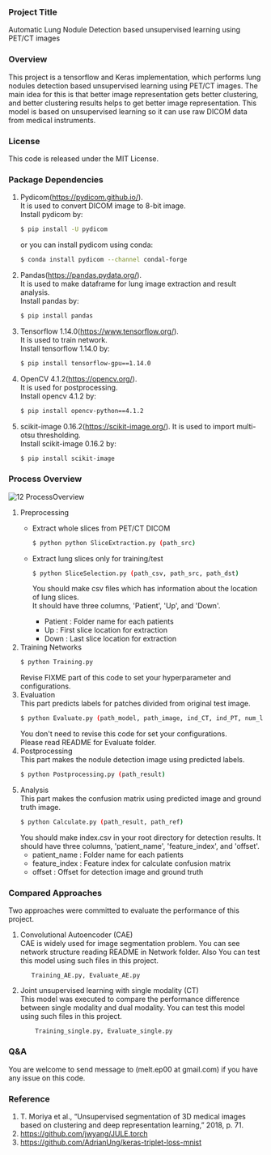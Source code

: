 ### Project Title
Automatic Lung Nodule Detection based unsupervised learning using PET/CT images

### Overview
This project is a tensorflow and Keras implementation, 
which performs lung nodules detection based unsupervised learning using PET/CT images. 
The main idea for this is that better image representation gets better clustering, 
and better clustering results helps to get better image representation. 
This model is based on unsupervised learning so it can use raw DICOM data from medical instruments. 

### License
This code is released under the MIT License.

### Package Dependencies
1. Pydicom(https://pydicom.github.io/).  
It is used to convert DICOM image to 8-bit image.  
Install pydicom by:  
    ```bash
    $ pip install -U pydicom
    ```
    or you can install pydicom using conda:
    ```bash
   $ conda install pydicom --channel condal-forge
    ```
2. Pandas(https://pandas.pydata.org/).  
It is used to make dataframe for lung image extraction and result analysis.  
Install pandas by:
    ```bash
   $ pip install pandas
    ```

3. Tensorflow 1.14.0(https://www.tensorflow.org/).  
It is used to train network.  
Install tensorflow 1.14.0 by:
    ```bash
   $ pip install tensorflow-gpu==1.14.0 
    ```
   
4. OpenCV 4.1.2(https://opencv.org/).  
It is used for postprocessing.  
Install opencv 4.1.2 by:
    ```bash
   $ pip install opencv-python==4.1.2
    ```
   
5. scikit-image 0.16.2(https://scikit-image.org/).
It is used to import multi-otsu thresholding.  
Install scikit-image 0.16.2 by:
    ```bash
   $ pip install scikit-image
    ```

### Process Overview

![12  ProcessOverview](https://user-images.githubusercontent.com/52024566/73510461-87bcd680-4425-11ea-8548-fa10056ba93a.png)

1. Preprocessing
    * Extract whole slices from PET/CT DICOM 
        ```bash
       $ python python SliceExtraction.py (path_src)
        ```
      
    * Extract lung slices only for training/test
        ```bash
        $ python SliceSelection.py (path_csv, path_src, path_dst)
        ```
        You should make csv files which has information about the location of lung slices.  
        It should have three columns, 'Patient', 'Up', and 'Down'.  
        * Patient : Folder name for each patients  
        * Up : First slice location for extraction  
        * Down : Last slice location for extraction
2. Training Networks
    ```bash
   $ python Training.py
    ```
   Revise FIXME part of this code to set your hyperparameter and configurations.
3. Evaluation  
    This part predicts labels for patches divided from original test image.
    ```bash
   $ python Evaluate.py (path_model, path_image, ind_CT, ind_PT, num_labels)
    ```
   You don't need to revise this code for set your configurations.  
   Please read README for Evaluate folder.
4. Postprocessing  
    This part makes the nodule detection image using predicted labels.
    ```bash
   $ python Postprocessing.py (path_result)
    ```
5. Analysis  
    This part makes the confusion matrix using predicted image and ground truth image.
    ```bash
   $ python Calculate.py (path_result, path_ref)
    ```
    You should make index.csv in your root directory for detection results.
    It should have three columns, 'patient_name', 'feature_index', and 'offset'.  
    * patient_name : Folder name for each patients  
    * feature_index : Feature index for calculate confusion matrix  
    * offset : Offset for detection image and ground truth
    
### Compared Approaches
Two approaches were committed to evaluate the performance of this project.  
1. Convolutional Autoencoder (CAE)  
    CAE is widely used for image segmentation problem. 
    You can see network structure reading README in Network folder.
    Also You can test this model using such files in this project.
    ``` text
       Training_AE.py, Evaluate_AE.py
    ``` 
2. Joint unsupervised learning with single modality (CT)  
    This model was executed to compare the performance difference between single modality and dual modality. 
    You can test this model using such files in this project.
    ``` text
        Training_single.py, Evaluate_single.py
    ```
### Q&A
You are welcome to send message to (melt.ep00 at gmail.com) if you have any issue on this code.
### Reference
1. T. Moriya et al., “Unsupervised segmentation of 3D medical images based on clustering and deep representation learning,” 2018, p. 71.
2. https://github.com/jwyang/JULE.torch
3. https://github.com/AdrianUng/keras-triplet-loss-mnist
 
